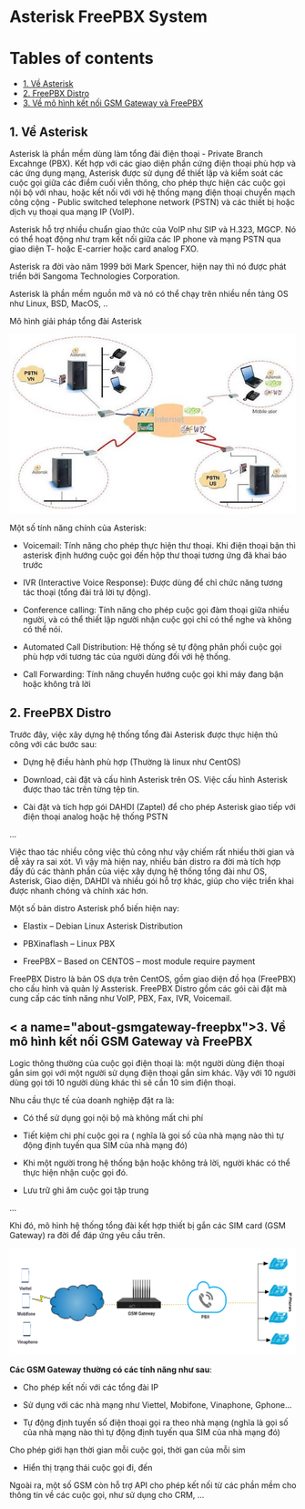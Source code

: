 # Asterisk FreePBX System

# Tables of contents

- [1. Về Asterisk](#about-asterisk)
- [2. FreePBX Distro](#freepbx-distro)
- [3. Về mô hình kết nối GSM Gateway và FreePBX](#about-gsmgateway-freepbx)

## 1. Về Asterisk

Asterisk là phần mềm dùng làm tổng đài điện thoại - Private Branch Excahnge (PBX). Kết hợp với các giao diện phần cứng điện thoại phù hợp và các ứng dụng mạng, Asterisk được sử dụng để thiết lập và kiểm soát các cuộc gọi giữa các điểm cuối viễn thông, cho phép thực hiện các cuộc gọi nội bộ với nhau, hoặc kết nối với với hệ thống mạng điện thoại chuyển mạch công cộng - Public switched telephone network (PSTN) và các thiết bị hoặc dịch vụ thoại qua mạng IP (VoIP).

Asterisk hỗ trợ nhiều chuẩn giao thức của VoIP như SIP và H.323, MGCP. Nó có thể hoạt động như trạm kết nối giữa các IP phone và mạng PSTN qua giao diện T- hoặc E-carrier hoặc card analog FXO.

Asterisk ra đời vào năm 1999 bởi Mark Spencer, hiện nay thì nó được phát triển bởi Sangoma Technologies Corporation.

Asterisk là phần mềm nguồn mở và nó có thể chạy trên nhiều nền tảng OS như Linux, BSD, MacOS, ..

Mô hình giải pháp tổng đài Asterisk

<p align="center">
<img src="../images/asterisk.jpg" />
</p>

Một số tính năng chính của Asterisk:

- Voicemail: Tính năng cho phép thực hiện thư thoại. Khi điện thoại bận thì asterisk định hướng cuộc gọi đến hộp thư thoại tương ứng đã khai báo trước

- IVR (Interactive Voice Response): Được dùng để chỉ chức năng tương tác thoại (tổng đài trả lời tự động).

- Conference calling: Tính năng cho phép cuộc gọi đàm thoại giữa nhiều người, và có thể thiết lập người nhận cuộc gọi chỉ có thể nghe và không có thể nói.

- Automated Call Distribution: Hệ thống sẽ tự động phân phối cuộc gọi phù hợp với tương tác của người dùng đối với hệ thống.

- Call Forwarding: Tính năng chuyển hướng cuộc gọi khi máy đang bận hoặc không trả lời


## 2. FreePBX Distro

Trước đây, việc xây dựng hệ thống tổng đài Asterisk được thực hiện thủ công với các bước sau:

- Dựng hệ điều hành phù hợp (Thường là linux như CentOS)

- Download, cài đặt và cấu hình Asterisk trên OS. Việc cấu hình Asterisk được thao tác trên từng tệp tin.

- Cài đặt và tích hợp gói DAHDI (Zaptel) để cho phép Asterisk giao tiếp với điện thoại analog hoặc hệ thống PSTN

...

Việc thao tác nhiều công việc thủ công như vậy chiếm rất nhiều thời gian và dễ xảy ra sai xót. Vì vậy mà hiện nay, nhiều bản distro ra đời mà tích hợp đầy đủ các thành phần của việc xây dựng hệ thống tổng đài như OS, Asterisk, Giao diện, DAHDI và nhiều gói hỗ trợ khác, giúp cho việc triển khai được nhanh chóng và chính xác hơn.

Một số bản distro Asterisk phổ biến hiện nay:

- Elastix – Debian Linux Asterisk Distribution

- PBXinaflash – Linux PBX

- FreePBX – Based on CENTOS – most module require payment

FreePBX Distro là bản OS dựa trên CentOS, gồm giao diện đồ họa (FreePBX) cho cấu hình và quản lý Assterisk. FreePBX Distro gồm các gói cài đặt mà cung cấp các tính năng như VoIP, PBX, Fax, IVR, Voicemail.

## < a name="about-gsmgateway-freepbx">3. Về mô hình kết nối GSM Gateway và FreePBX</a>

Logic thông thường của cuộc gọi điện thoại là: một người dùng điện thoại gắn sim gọi với một người sử dụng điện thoại gắn sim khác. Vậy với 10 người dùng gọi tới 10 người dùng khác thì sẽ cần 10 sim điện thoại.

Nhu cầu thực tế của doanh nghiệp đặt ra là:

- Có thể sử dụng gọi nội bộ mà không mất chi phí

- Tiết kiệm chi phí cuộc gọi ra ( nghĩa là gọi số của nhà mạng nào thì tự động định tuyến qua SIM của nhà mạng đó)

- Khi một người trong hệ thống bận hoặc không trả lời, người khác có thể thực hiện nhận cuộc gọi đó.

- Lưu trữ ghi âm cuộc gọi tập trung

...

Khi đó, mô hình hệ thống tổng đài kết hợp thiết bị gắn các SIM card (GSM Gateway) ra đời để đáp ứng yêu cầu trên.

<p align="center"> 
<img src="../images/gsm-pbx.png" />
</p>

**Các GSM Gateway thường có các tính năng như sau**:

- Cho phép kết nối với các tổng đài IP

- Sử dụng với các nhà mạng như Viettel, Mobifone, Vinaphone, Gphone...

- Tự động định tuyến số điện thoại gọi ra theo nhà mạng (nghĩa là gọi số của nhà mạng nào thì tự động định tuyến qua SIM của nhà mạng đó)

 Cho phép giới hạn thời gian mỗi cuộc gọi, thời gan của mỗi sim

- Hiển thị trạng thái cuộc gọi đi, đến

Ngoài ra, một số GSM còn hỗ trợ API cho phép kết nối từ các phần mềm cho thông tin về các cuộc gọi, như sử dụng cho CRM, …
